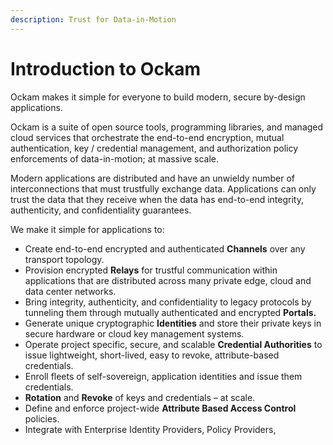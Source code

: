 ```yaml
---
description: Trust for Data-in-Motion
---
```


# Introduction to Ockam

Ockam makes it simple for everyone to build modern, secure by-design applications.

Ockam is a suite of open source tools, programming libraries, and managed cloud services that orchestrate the end-to-end encryption, mutual authentication, key / credential management, and authorization policy enforcements of data-in-motion; at massive scale.

Modern applications are distributed and have an unwieldy number of interconnections that must trustfully exchange data. Applications can only trust the data that they receive when the data has end-to-end integrity, authenticity, and confidentiality guarantees.

We make it simple for applications to:

* Create end-to-end encrypted and authenticated **Channels** over any transport topology.
* Provision encrypted **Relays** for trustful communication within applications that are distributed across many private edge, cloud and data center networks.
* Bring integrity, authenticity, and confidentiality to legacy protocols by tunneling them through mutually authenticated and encrypted **Portals.**
* Generate unique cryptographic **Identities** and store their private keys in secure hardware or cloud key management systems.
* Operate project specific, secure, and scalable **Credential Authorities** to issue lightweight, short-lived, easy to revoke, attribute-based credentials.
* Enroll fleets of self-sovereign, application identities and issue them credentials.
* **Rotation** and **Revoke** of keys and credentials – at scale.
* Define and enforce project-wide **Attribute Based Access Control** policies.
* Integrate with Enterprise Identity Providers, Policy Providers,&#x20;

<mark style="background-color:yellow;"></mark>
